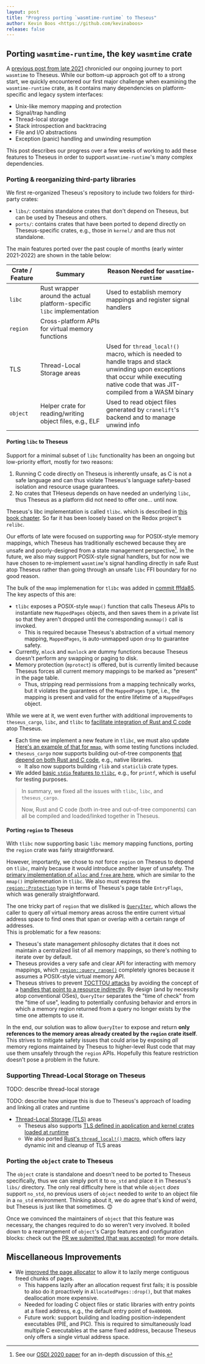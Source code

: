 ```yaml
---
layout: post
title: "Progress porting `wasmtime-runtime` to Theseus"
author: Kevin Boos <https://github.com/kevinaboos>
release: false
---
```



## Porting `wasmtime-runtime`, the key `wasmtime` crate
A [previous post from late 2021](2021-12-31-November-December-Update-WASM.md) chronicled our ongoing journey to port `wasmtime` to Theseus. 
While our bottom-up approach got off to a strong start, we quickly encountered our first major challenge when examining the `wasmtime-runtime` crate, as it contains many dependencies on platform-specific and legacy system interfaces:
* Unix-like memory mapping and protection
* Signal/trap handling 
* Thread-local storage
* Stack introspection and backtracing
* File and I/O abstractions 
* Exception (panic) handling and unwinding resumption 

This post describes our progress over a few weeks of working to add these features to Theseus in order to support `wasmtime-runtime`'s many complex dependencies.


### Porting & reorganizing third-party libraries
We first re-organized Theseus's repository to include two folders for third-party crates:
* `libs/`: contains standalone crates that don't depend on Theseus, but can be used by Theseus and others.
* `ports/`: contains crates that have been ported to depend directly on Theseus-specific crates, e.g., those in `kernel/` and are thus not standalone.

The main features ported over the past couple of months (early winter 2021-2022) are shown in the table below:

| Crate / Feature | Summary | Reason Needed for `wasmtime-runtime` |
|-----------------|---------|---------------|
| `libc`     | Rust wrapper around the actual platform-specific `libc` implementation    | Used to establish memory mappings and register signal handlers |
| `region`   | Cross-platform APIs for virtual memory functions  | | Used to allocate large chunks of memory and remap/protect memory regions as exec/read/write as needed |
| TLS        | Thread-Local Storage areas | Used for `thread_local!()` macro, which is needed to handle traps and stack unwinding upon exceptions that occur while executing native code that was JIT-compiled from a WASM binary |
| `object`   | Helper crate for reading/writing object files, e.g., ELF | Used to read object files generated by `cranelift`'s backend and to manage unwind info |


#### Porting `libc` to Theseus
Support for a minimal subset of `libc` functionality has been an ongoing but low-priority effort, mostly for two reasons:
1. Running C code directly on Theseus is inherently unsafe, as C is not a safe language and can thus violate Theseus's language safety-based isolation and resource usage guarantees.
2. No crates that THeseus depends on have needed an underlying `libc`, thus Theseus as a platform did not need to offer one... until now.

Theseus's libc implementation is called `tlibc`. which is described in [this book chapter](https://www.theseus-os.com/Theseus/book/c/programs.html).
So far it has been loosely based on the Redox project's `relibc`.

Our efforts of late were focused on supporting `mmap` for POSIX-style memory mappings, which Theseus has traditionally eschewed because they are unsafe and poorly-designed from a state management perspective[^1].
In the future, we also may support POSIX-style signal handlers, but for now we have chosen to re-implement `wasmtime`'s signal handling directly in safe Rust atop Theseus rather than going through an unsafe `libc` FFI boundary for no good reason.

The bulk of the `mmap` implemenation for `tlibc` was added in [commit fffda85](https://github.com/theseus-os/Theseus/commit/fffda853e71b5a0d7b20b850297962227e592850).
The key aspects of this are:
* `tlibc` exposes a POSIX-style `mmap()` function that calls Theseus APIs to instantiate new `MappedPages` objects, and then saves them in a private list so that they aren't dropped until the corresponding `munmap()` call is invoked.
  * This is required because Theseus's abstraction of a virtual memory mapping, `MappedPages`, is auto-unmapped upon `drop` to guarantee safety.
* Currently, `mlock` and `munlock` are dummy functions because Theseus doesn't perform any swapping or paging to disk. 
* Memory protection (`mprotect`) is offered, but is currently limited because Theseus forces all current memory mappings to be marked as "present" in the page table. 
  * Thus, stripping read permissions from a mapping technically works, but it violates the guarantees of the `MappedPages` type, i.e., the mapping is present and valid for the entire lifetime of a `MappedPages` object.

While we were at it, we went even further with additional improvements to `theseus_cargo`, `libc`, and `tlibc` to [facilitate integration of Rust and C code](https://github.com/theseus-os/Theseus/commit/870fb246af68d02be7981374687b80c1429f48eb) atop Theseus. 
* Each time we implement a new feature in `tlibc`, we must also update 
[Here's an example of that for `mmap`](https://github.com/theseus-os/Theseus/commit/d0fbcd0e11d56183bb306d43430dc65d4d640869), with some testing functions included.
* `theseus_cargo` now supports building out-of-tree components [that depend on both Rust and C code](https://github.com/theseus-os/Theseus/commit/a685e062848d3b1522b2b962c21f51facb25726e), e.g., native libraries. 
  * It also now supports building `rlib` and `staticlib` crate types.
* We added [basic `stdio` features to `tlibc`](https://github.com/theseus-os/Theseus/commit/4b83e95cf128a0ecd67a6c5de39f18f8bb317048), e.g., for `printf`, which is useful for testing purposes.

> In summary, we fixed all the issues with `tlibc`, `libc`, and `theseus_cargo`.
>
> Now, Rust and C code (both in-tree and out-of-tree components) can all be compiled and loaded/linked together in Theseus.



[^1]: See our [OSDI 2020 paper](https://www.theseus-os.com/Theseus/book/misc/papers_presentations.html) for an in-depth discussion of this.


#### Porting `region` to Theseus
With `tlibc` now supporting basic `libc` memory mapping functions, porting the `region` crate was fairly straightforward. 


However, importantly, we chose to *not* force `region` on Theseus to depend on `tlibc`, mainly because it would introduce another layer of unsafety.
The [primary implementation of `alloc` and `free` are here](https://github.com/theseus-os/region-rs/commit/b4de9a22b5c3c8a1e2b9f2834fe33df27472891e#diff-761c91258f20f42f7145ee39c2cbac444849c5a5285f5d9695a3aeea4d27c6d5), which are similar to the `mmap()` implemenation in `tlibc`.
We also must express the [`region::Protection`](https://docs.rs/region/3.0.0/region/struct.Protection.html) type in terms of Theseus's page table `EntryFlags`, which was generally straightforward.


The one tricky part of `region` that we disliked is [`QueryIter`](https://docs.rs/region/3.0.0/region/struct.QueryIter.html), which allows the caller to query *all* virtual memory areas across the entire current virtual address space to find ones that span or overlap with a certain range of addresses.  
This is problematic for a few reasons:
* Theseus's state management philosophy dictates that it does not maintain a centralized list of all memory mappings, so there's nothing to iterate over by default.
* Theseus provides a very safe and clear API for interacting with memory mappings, which [`region::query_range()`](https://docs.rs/region/3.0.0/region/fn.query_range.html) completely ignores because it assumes a POSIX-style virtual memory API.
* Theseus strives to prevent [TOCTTOU attacks](https://en.wikipedia.org/wiki/Time-of-check_to_time-of-use) by avoiding the concept of a [handles that point to a resource indirectly](https://en.wikipedia.org/wiki/Handle_(computing)). By design (and by necessity atop conventional OSes), `QueryIter` separates the "time of check" from the "time of use", leading to potentially confusing behavior and errors in which a memory region returned from a query no longer exists by the time one attempts to use it.

In the end, our solution was to allow `QueryIter` to expose and return **only references to the memory areas already created by the `region` crate itself**. This strives to mitigate safety issues that could arise by exposing *all* memory regions maintained by Theseus to higher-level Rust code that may use them unsafely through the `region` APIs.
Hopefully this feature restriction doesn't pose a problem in the future.


### Supporting Thread-Local Storage on Theseus
TODO: describe thread-local storage

TODO: describe how unique this is due to Theseus's approach of loading and linking all crates and runtime 

* [Thread-Local Storage (TLS)](https://github.com/theseus-os/Theseus/commit/3e6c50a0a45560057c6a35db4ce220760e362962) areas
  * Theseus also supports [TLS defined in application and kernel crates loaded at runtime](https://github.com/theseus-os/Theseus/commit/fd1f11d99f1b4252abb35fffe7ae45f9f7ca616b)
  * We also ported [Rust's `thread_local!()` macro](https://github.com/theseus-os/Theseus/commit/dd62aff423e1deceed503e3341827ba1e04dce79), which offers lazy dynamic init and cleanup of TLS areas



### Porting the `object` crate to Theseus
The `object` crate is standalone and doesn't need to be ported to Theseus specifically, thus we can simply port it to `no_std` and place it in Theseus's `libs/` directory. 
The only real difficulty here is that while `object` *does* support `no_std`,  no previous users of `object` needed to *write* to an object file in a `no_std` environment. 
Thinking about it, we do agree that's kind of weird, but Theseus is just like that sometimes. 😊

Once we convinced the maintainers of `object` that this feature was necessary, the changes required to do so weren't very involved. 
It boiled down to a rearrangement of `object`'s Cargo features and configuration blocks: check out the [PR we submitted (that was accepted)](https://github.com/gimli-rs/object/pull/400) for more details.


## Miscellaneous Improvements
* We [improved the page allocator](https://github.com/theseus-os/Theseus/commit/05f1213a562639be74aa7ceaeef301a23e86e97a) to allow it to lazily merge contiguous freed chunks of pages. 
  * This happens lazily after an allocation request first fails; it is possible to also do it proactively in `AllocatedPages::drop()`, but that makes deallocation more expensive.
  * Needed for loading C object files or static libraries with entry points at a fixed address, e.g., the default entry point of `0x400000`.
  * Future work: support building and loading position-independent executables (PIE, and PIC). This is required to simultaneously load multiple C executables at the same fixed address, because Theseus only offers a single virtual address space.

